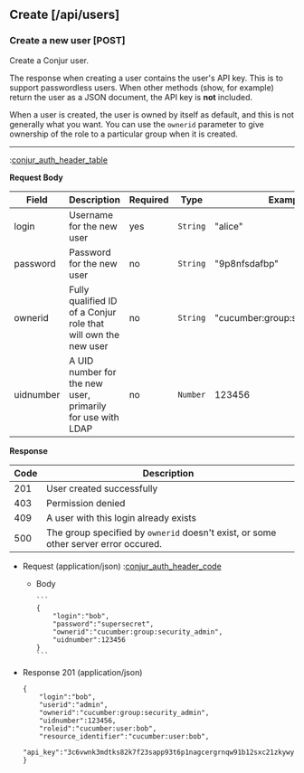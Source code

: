## Create [/api/users]

### Create a new user [POST]

Create a Conjur user.

The response when creating a user contains the user's API key.
This is to support passwordless users.
When other methods (show, for example) return the user as a JSON document,
the API key is **not** included.

When a user is created, the user is owned by itself as default,
and this is not generally what you want.
You can use the `ownerid` parameter to give ownership of the role
to a particular group when it is created.

---

:[conjur_auth_header_table](partials/conjur_auth_header_table.md)

**Request Body**

|Field|Description|Required|Type|Example|
|-----|-----------|----|--------|-------|
|login|Username for the new user|yes|`String`|"alice"|
|password|Password for the new user|no|`String`|"9p8nfsdafbp"|
|ownerid|Fully qualified ID of a Conjur role that will own the new user|no|`String`|"cucumber:group:security_admin"|
|uidnumber|A UID number for the new user, primarily for use with LDAP |no|`Number`|123456|

**Response**

|Code|Description|
|----|-----------|
|201|User created successfully|
|403|Permission denied|
|409|A user with this login already exists|
|500|The group specified by `ownerid` doesn't exist, or some other server error occured.|

+ Request (application/json)
    :[conjur_auth_header_code](partials/conjur_auth_header_code.md)
    
    + Body

          ```
          {
              "login":"bob",
              "password":"supersecret",
              "ownerid":"cucumber:group:security_admin",
              "uidnumber":123456
          }
          ```

+ Response 201 (application/json)
    ```
    {
        "login":"bob",
        "userid":"admin",
        "ownerid":"cucumber:group:security_admin",
        "uidnumber":123456,
        "roleid":"cucumber:user:bob",
        "resource_identifier":"cucumber:user:bob",
        "api_key":"3c6vwnk3mdtks82k7f23sapp93t6p1nagcergrnqw91b12sxc21zkywy"
    }
    ```